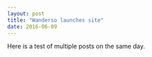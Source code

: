 ```yaml
---
layout: post
title: "Wanderso launches site"
date: 2016-06-09
---
```


Here is a test of multiple posts on the same day.

